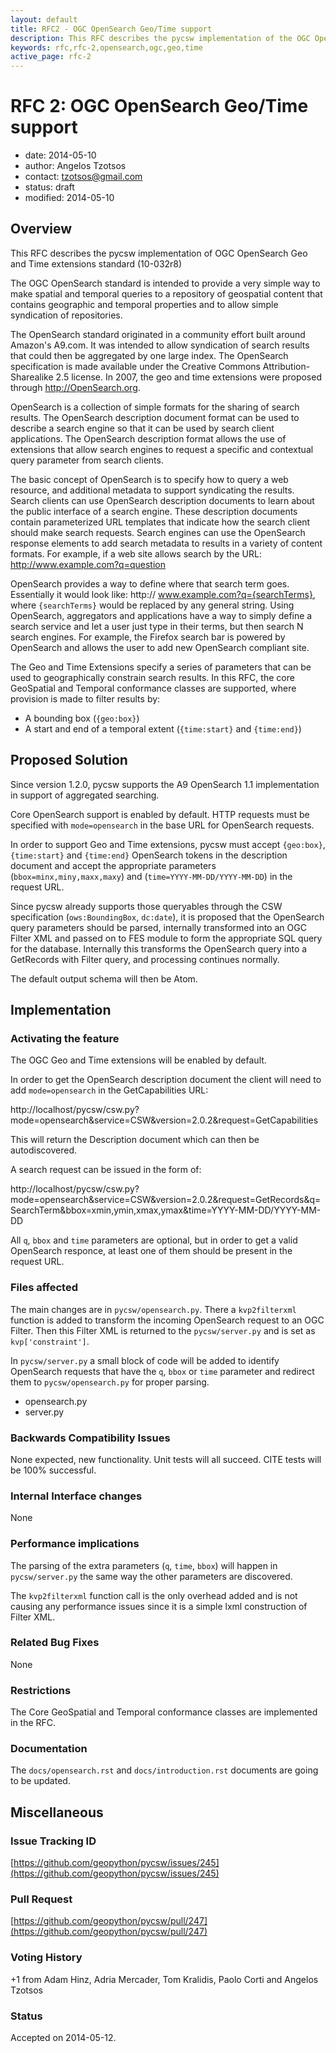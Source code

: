 ```yaml
---
layout: default
title: RFC2 - OGC OpenSearch Geo/Time support
description: This RFC describes the pycsw implementation of the OGC OpenSearch standard (10-032r8).
keywords: rfc,rfc-2,opensearch,ogc,geo,time
active_page: rfc-2
---
```


# RFC 2: OGC OpenSearch Geo/Time support

- date: 2014-05-10
- author: Angelos Tzotsos
- contact: tzotsos@gmail.com
- status: draft
- modified: 2014-05-10

## Overview

This RFC describes the pycsw implementation of OGC OpenSearch Geo and Time extensions standard (10-032r8)

The OGC OpenSearch standard is intended to provide a very simple way to make spatial and temporal queries to a repository of geospatial content that contains geographic and temporal properties and to allow simple syndication of repositories.

The OpenSearch standard originated in a community effort built around Amazon's A9.com. It was intended to allow syndication of search results that could then be aggregated by one large index. The OpenSearch specification is made available under the Creative Commons Attribution-Sharealike 2.5 license. In 2007, the geo and time extensions were proposed through http://OpenSearch.org.

OpenSearch is a collection of simple formats for the sharing of search results. The OpenSearch description document format can be used to describe a search engine so that it can be used by search client applications. The OpenSearch description format allows the use of extensions that allow search engines to request a specific and contextual query parameter from search clients.

The basic concept of OpenSearch is to specify how to query a web resource, and additional metadata to support syndicating the results. Search clients can use OpenSearch description documents to learn about the public interface of a search engine. These description documents contain parameterized URL templates that indicate how the search client should make search requests. Search engines can use the OpenSearch response elements to add search metadata to results in a variety of content formats. For example, if a web site allows search by the URL:
http://www.example.com?q=question

OpenSearch provides a way to define where that search term goes. Essentially it would look like: http:// www.example.com?q={searchTerms}, where `{searchTerms}` would be replaced by any general string. Using OpenSearch, aggregators and applications have a way to simply define a search service and let a user just type in their terms, but then search N search engines. For example, the Firefox search bar is powered by OpenSearch and allows the user to add new OpenSearch compliant site.

The Geo and Time Extensions specify a series of parameters that can be used to geographically constrain search results. In this RFC, the core GeoSpatial and Temporal conformance classes are supported, where provision is made to filter results by:

* A bounding box (`{geo:box}`)
* A start and end of a temporal extent (`{time:start}` and `{time:end}`)

## Proposed Solution

Since version 1.2.0, pycsw supports the A9 OpenSearch 1.1 implementation in support of aggregated searching. 

Core OpenSearch support is enabled by default. HTTP requests must be specified with `mode=opensearch` in the base URL for OpenSearch requests.

In order to support Geo and Time extensions, pycsw must accept `{geo:box}`, `{time:start}` and `{time:end}` OpenSearch tokens in the description document and accept the appropriate parameters (`bbox=minx,miny,maxx,maxy`) and (`time=YYYY-MM-DD/YYYY-MM-DD`) in the request URL.

Since pycsw already supports those queryables through the CSW specification (`ows:BoundingBox`, `dc:date`), it is proposed that the OpenSearch query parameters should be parsed, internally transformed into an OGC Filter XML and passed on to FES module to form the appropriate SQL query for the database.  Internally this transforms the OpenSearch query into a GetRecords with Filter query, and processing continues normally.

The default output schema will then be Atom.

## Implementation

### Activating the feature

The OGC Geo and Time extensions will be enabled by default.

In order to get the OpenSearch description document the client will need to add `mode=opensearch` in the GetCapabilities URL:

  http://localhost/pycsw/csw.py?mode=opensearch&service=CSW&version=2.0.2&request=GetCapabilities

This will return the Description document which can then be autodiscovered.

A search request can be issued in the form of:

  http://localhost/pycsw/csw.py?mode=opensearch&service=CSW&version=2.0.2&request=GetRecords&q=SearchTerm&bbox=xmin,ymin,xmax,ymax&time=YYYY-MM-DD/YYYY-MM-DD

All `q`, `bbox` and `time` parameters are optional, but in order to get a valid OpenSearch responce, at least one of them should be present in the request URL.

### Files affected

The main changes are in `pycsw/opensearch.py`. There a `kvp2filterxml` function is added to transform the incoming OpenSearch request to an OGC Filter. Then this Filter XML is returned to the `pycsw/server.py` and is set as `kvp['constraint']`.

In `pycsw/server.py` a small block of code will be added to identify OpenSearch requests that have the `q`, `bbox` or `time` parameter and redirect them to `pycsw/opensearch.py` for proper parsing.

* opensearch.py
* server.py

### Backwards Compatibility Issues

None expected, new functionality. Unit tests will all succeed. CITE tests will be 100% successful.

### Internal Interface changes

None

### Performance implications

The parsing of the extra parameters (`q`, `time`, `bbox`) will happen in `pycsw/server.py` the same way the other parameters are discovered.

The `kvp2filterxml` function call is the only overhead added and is not causing any performance issues since it is a simple lxml construction of Filter XML.

### Related Bug Fixes

None

### Restrictions

The Core GeoSpatial and Temporal conformance classes are implemented in the RFC.

### Documentation

The `docs/opensearch.rst` and `docs/introduction.rst` documents are going to be updated.

## Miscellaneous

### Issue Tracking ID

[https://github.com/geopython/pycsw/issues/245](https://github.com/geopython/pycsw/issues/245)

### Pull Request

[https://github.com/geopython/pycsw/pull/247](https://github.com/geopython/pycsw/pull/247)

### Voting History

+1 from Adam Hinz, Adria Mercader, Tom Kralidis, Paolo Corti and Angelos Tzotsos

### Status

Accepted on 2014-05-12.
